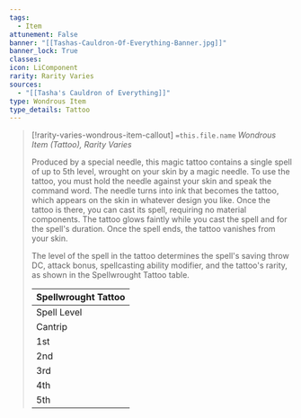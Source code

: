 ```yaml
---
tags:
  - Item
attunement: False
banner: "[[Tashas-Cauldron-Of-Everything-Banner.jpg]]"
banner_lock: True
classes:
icon: LiComponent
rarity: Rarity Varies
sources:
  - "[[Tasha's Cauldron of Everything]]"
type: Wondrous Item
type_details: Tattoo
---
```

>[!rarity-varies-wondrous-item-callout] `=this.file.name`
>*Wondrous Item (Tattoo), Rarity Varies*
>
>Produced by a special needle, this magic tattoo contains a single spell of up to 5th level, wrought on your skin by a magic needle. To use the tattoo, you must hold the needle against your skin and speak the command word. The needle turns into ink that becomes the tattoo, which appears on the skin in whatever design you like. Once the tattoo is there, you can cast its spell, requiring no material components. The tattoo glows faintly while you cast the spell and for the spell's duration. Once the spell ends, the tattoo vanishes from your skin.
>
>The level of the spell in the tattoo determines the spell's saving throw DC, attack bonus, spellcasting ability modifier, and the tattoo's rarity, as shown in the Spellwrought Tattoo table.
>
>
>
>| Spellwrought Tattoo |
>| --- |
>| Spell Level | Rarity | Spellcasting Ability Modifier | Save DC | Attack Bonus |
>| Cantrip | Common | +3 | 13 | +5 |
>| 1st | Common | +3 | 13 | +5 |
>| 2nd | Uncommon | +3 | 13 | +5 |
>| 3rd | Uncommon | +4 | 15 | +7 |
>| 4th | Rare | +4 | 15 | +7 |
>| 5th | Rare | +5 | 17 | +9 |
>
>

